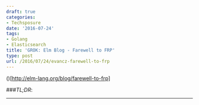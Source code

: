 ```yaml
---
draft: true
categories:
- Techsposure
date: '2016-07-24'
tags:
- Golang
- Elasticsearch
title: 'GROK: Elm Blog - Farewell to FRP'
type: post
url: /2016/07/24/evancz-farewell-to-frp
---
```



()[http://elm-lang.org/blog/farewell-to-frp]

###*TL;DR*:

---

